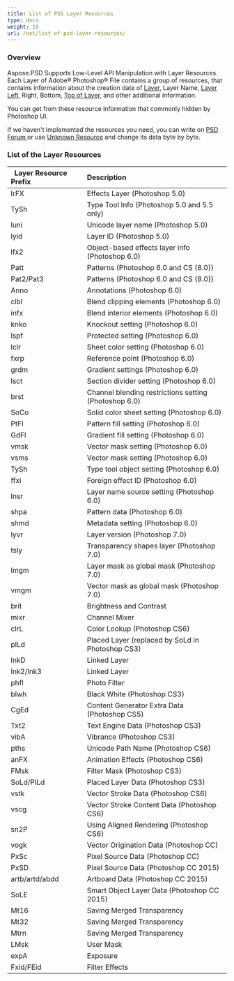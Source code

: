 ```yaml
---
title: List of PSD Layer Resources
type: docs
weight: 10
url: /net/list-of-psd-layer-resources/
---
```


### **Overview**
Aspose.PSD Supports Low-Level API Manipulation with Layer Resources. Each Layer of Adobe® Photoshop® File contains a group of resources, that contains information about the creation date of [Layer](https://apireference.aspose.com/psd/net/aspose.psd.fileformats.psd.layers/layer), Layer Name, [Layer Left](https://apireference.aspose.com/psd/net/aspose.psd.fileformats.psd.layers/layer/properties/left), Right, Bottom, [Top of Layer](https://apireference.aspose.com/psd/net/aspose.psd.fileformats.psd.layers/layer/properties/top), and other additional information.

You can get from these resource information that commonly hidden by Photoshop UI.



If we haven't implemented the resources you need, you can write on [PSD Forum ](https://forum.aspose.com/c/psd)or use [Unknown Resource](https://apireference.aspose.com/psd/net/aspose.psd.fileformats.psd.layers.layerresources/unknownresource) and change its data byte by byte.
### **List of the Layer Resources**

|` `**Layer Resource Prefix**|**Description**|
| :- | :- |
|lrFX|Effects Layer (Photoshop 5.0)|
|TySh|Type Tool Info (Photoshop 5.0 and 5.5 only)|
|luni|Unicode layer name (Photoshop 5.0)|
|lyid|Layer ID (Photoshop 5.0)|
|lfx2|Object-based effects layer info (Photoshop 6.0)|
|Patt|Patterns (Photoshop 6.0 and CS (8.0))|
|Pat2/Pat3|Patterns (Photoshop 6.0 and CS (8.0))|
|Anno|Annotations (Photoshop 6.0)|
|clbl|Blend clipping elements (Photoshop 6.0)|
|infx|Blend interior elements (Photoshop 6.0)|
|knko|Knockout setting (Photoshop 6.0)|
|lspf|Protected setting (Photoshop 6.0)|
|lclr|Sheet color setting (Photoshop 6.0)|
|fxrp|Reference point (Photoshop 6.0)|
|grdm|Gradient settings (Photoshop 6.0)|
|lsct|Section divider setting (Photoshop 6.0)|
|brst|Channel blending restrictions setting (Photoshop 6.0)|
|SoCo|Solid color sheet setting (Photoshop 6.0)|
|PtFl|Pattern fill setting (Photoshop 6.0)|
|GdFl|Gradient fill setting (Photoshop 6.0)|
|vmsk|Vector mask setting (Photoshop 6.0)|
|vsms|Vector mask setting (Photoshop 6.0)|
|TySh|Type tool object setting (Photoshop 6.0)|
|ffxi|Foreign effect ID (Photoshop 6.0)|
|lnsr|Layer name source setting (Photoshop 6.0)|
|shpa|Pattern data (Photoshop 6.0)|
|shmd|Metadata setting (Photoshop 6.0)|
|lyvr|Layer version (Photoshop 7.0)|
|tsly|Transparency shapes layer (Photoshop 7.0)|
|lmgm|Layer mask as global mask (Photoshop 7.0)|
|vmgm|Vector mask as global mask (Photoshop 7.0)|
|brit|Brightness and Contrast|
|mixr|Channel Mixer|
|clrL|Color Lookup (Photoshop CS6)|
|plLd|Placed Layer (replaced by SoLd in Photoshop CS3)|
|lnkD|Linked Layer|
|lnk2/lnk3|Linked Layer|
|phfl|Photo Filter|
|blwh|Black White (Photoshop CS3)|
|CgEd|Content Generator Extra Data (Photoshop CS5)|
|Txt2|Text Engine Data (Photoshop CS3)|
|vibA|Vibrance (Photoshop CS3)|
|pths|Unicode Path Name (Photoshop CS6)|
|anFX|Animation Effects (Photoshop CS6)|
|FMsk|Filter Mask (Photoshop CS3)|
|SoLd/PILd|Placed Layer Data (Photoshop CS3)|
|vstk|Vector Stroke Data (Photoshop CS6)|
|vscg|Vector Stroke Content Data (Photoshop CS6)|
|sn2P|Using Aligned Rendering (Photoshop CS6)|
|vogk|Vector Origination Data (Photoshop CC)|
|PxSc|Pixel Source Data (Photoshop CC)|
|PxSD|Pixel Source Data (Photoshop CC 2015)|
|artb/artd/abdd|Artboard Data (Photoshop CC 2015)|
|SoLE|Smart Object Layer Data (Photoshop CC 2015)|
|Mt16|Saving Merged Transparency|
|Mt32|Saving Merged Transparency|
|Mtrn|Saving Merged Transparency|
|LMsk|User Mask|
|expA|Exposure|
|Fxid/FEid|Filter Effects|

